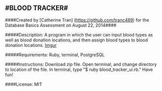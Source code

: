 #BLOOD TRACKER#
------------
####Created by [Catherine Tran] (https://github.com/tranc489) for the Database Basics Assessment on August 22, 2014####

#####Description:
A program in which the user can input blood types as well as blood donation locations, and then assign blood types to blood donation locations.
[Imgur](http://i.imgur.com/ndOOhUs.png)

#####Requirements:
Ruby, terminal, PostgreSQL

#####Instructions:
Download zip file.  Open terminal, and change directory to location of the file.  In terminal, type "$ ruby blood_tracker_ui.rb." Have fun!

####License:
MIT
